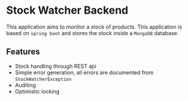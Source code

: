 # Stock Watcher Backend

This application aims to monitor a stock of products. This application is based on `spring boot`
and stores the stock inside a `MongoDB` database.

## Features

- Stock handling through REST api
- Simple error generation, all errors are documented from `StockWatcherException`
- Auditing
- Optimistic locking